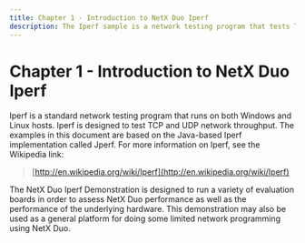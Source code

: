 ```yaml
---
title: Chapter 1 - Introduction to NetX Duo Iperf
description: The Iperf sample is a network testing program that tests TCP and UDP network throughput.
---
```


# Chapter 1 - Introduction to NetX Duo Iperf

Iperf is a standard network testing program that runs on both Windows and Linux hosts. Iperf is designed to test TCP and UDP network throughput. The examples in this document are based on the Java-based Iperf implementation called Jperf. For more information on Iperf, see the Wikipedia link:

> [http://en.wikipedia.org/wiki/Iperf](http://en.wikipedia.org/wiki/Iperf)

The NetX Duo Iperf Demonstration is designed to run a variety of evaluation boards in order to assess NetX Duo performance as well as the performance of the underlying hardware. This demonstration may also be used as a general platform for doing some limited network programming using NetX Duo.
